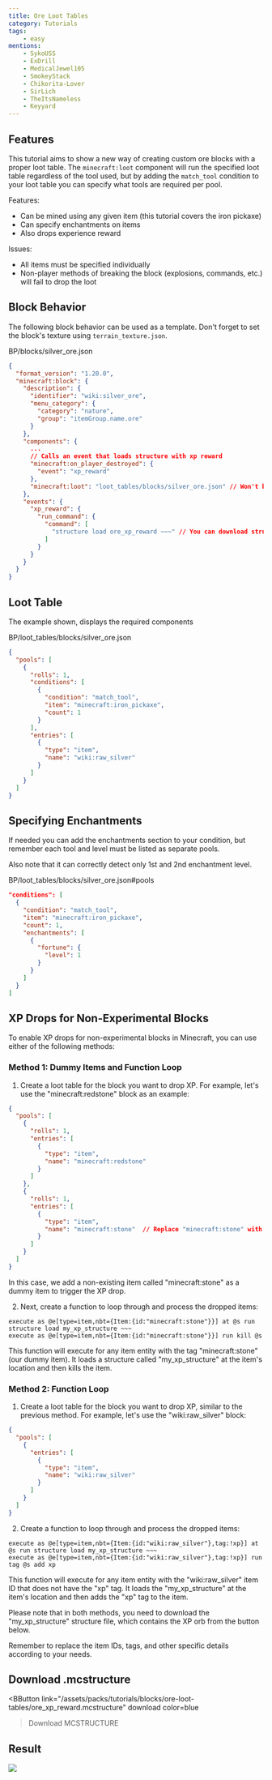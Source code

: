 ```yaml
---
title: Ore Loot Tables
category: Tutorials
tags:
    - easy
mentions:
    - SykoUSS
    - ExDrill
    - MedicalJewel105
    - SmokeyStack
    - Chikorita-Lover
    - SirLich
    - TheItsNameless
    - Keyyard
---
```


## Features

This tutorial aims to show a new way of creating custom ore blocks with a proper loot table. The `minecraft:loot` component will run the specified loot table regardless of the tool used, but by adding the `match_tool` condition to your loot table you can specify what tools are required per pool.

Features:

-   Can be mined using any given item (this tutorial covers the iron pickaxe)
-   Can specify enchantments on items
-   Also drops experience reward

Issues:

-   All items must be specified individually
-   Non-player methods of breaking the block (explosions, commands, etc.) will fail to drop the loot

## Block Behavior

The following block behavior can be used as a template. Don't forget to set the block's texture using `terrain_texture.json`.

<CodeHeader>BP/blocks/silver_ore.json</CodeHeader>

```json
{
  "format_version": "1.20.0",
  "minecraft:block": {
    "description": {
      "identifier": "wiki:silver_ore",
      "menu_category": {
        "category": "nature",
        "group": "itemGroup.name.ore"
      }
    },
    "components": {
      ...
      // Calls an event that loads structure with xp reward
      "minecraft:on_player_destroyed": {
        "event": "xp_reward"
      },
      "minecraft:loot": "loot_tables/blocks/silver_ore.json" // Won't be dropped if using Silk Touch.
    },
    "events": {
      "xp_reward": {
        "run_command": {
          "command": [
            "structure load ore_xp_reward ~~~" // You can download structure with saved xp orbs lower
          ]
        }
      }
    }
  }
}
```

## Loot Table

The example shown, displays the required components

<CodeHeader>BP/loot_tables/blocks/silver_ore.json</CodeHeader>

```json
{
  "pools": [
    {
      "rolls": 1,
      "conditions": [
        {
          "condition": "match_tool",
          "item": "minecraft:iron_pickaxe",
          "count": 1
        }
      ],
      "entries": [
        {
          "type": "item",
          "name": "wiki:raw_silver"
        }
      ]
    }
  ]
}
```

## Specifying Enchantments

If needed you can add the enchantments section to your condition, but remember each tool and level must be listed as separate pools.

Also note that it can correctly detect only 1st and 2nd enchantment level.

<CodeHeader>BP/loot_tables/blocks/silver_ore.json#pools</CodeHeader>

```json
"conditions": [
  {
    "condition": "match_tool",
    "item": "minecraft:iron_pickaxe",
    "count": 1,
    "enchantments": [
      {
        "fortune": {
          "level": 1
        }
      }
    ]
  }
]
```

## XP Drops for Non-Experimental Blocks

To enable XP drops for non-experimental blocks in Minecraft, you can use either of the following methods:

### Method 1: Dummy Items and Function Loop

1. Create a loot table for the block you want to drop XP. For example, let's use the "minecraft:redstone" block as an example:

```json
{
  "pools": [
    {
      "rolls": 1,
      "entries": [
        {
          "type": "item",
          "name": "minecraft:redstone"
        }
      ]
    },
    {
      "rolls": 1,
      "entries": [
        {
          "type": "item",
          "name": "minecraft:stone"  // Replace "minecraft:stone" with a non-existing item ID
        }
      ]
    }
  ]
}
```

In this case, we add a non-existing item called "minecraft:stone" as a dummy item to trigger the XP drop.

2. Next, create a function to loop through and process the dropped items:

```mcfunction
execute as @e[type=item,nbt={Item:{id:"minecraft:stone"}}] at @s run structure load my_xp_structure ~~~
execute as @e[type=item,nbt={Item:{id:"minecraft:stone"}}] run kill @s
```

This function will execute for any item entity with the tag "minecraft:stone" (our dummy item). It loads a structure called "my_xp_structure" at the item's location and then kills the item.

### Method 2: Function Loop

1. Create a loot table for the block you want to drop XP, similar to the previous method. For example, let's use the "wiki:raw_silver" block:

```json
{
  "pools": [
    {
      "entries": [
        {
          "type": "item",
          "name": "wiki:raw_silver"
        }
      ]
    }
  ]
}
```

2. Create a function to loop through and process the dropped items:

```
execute as @e[type=item,nbt={Item:{id:"wiki:raw_silver"},tag:!xp}] at @s run structure load my_xp_structure ~~~
execute as @e[type=item,nbt={Item:{id:"wiki:raw_silver"},tag:!xp}] run tag @s add xp
```

This function will execute for any item entity with the "wiki:raw_silver" item ID that does not have the "xp" tag. It loads the "my_xp_structure" at the item's location and then adds the "xp" tag to the item.

Please note that in both methods, you need to download the "my_xp_structure" structure file, which contains the XP orb from the button below.

Remember to replace the item IDs, tags, and other specific details according to your needs.

## Download .mcstructure

<BButton
  link="/assets/packs/tutorials/blocks/ore-loot-tables/ore_xp_reward.mcstructure" download
  color=blue
>Download MCSTRUCTURE</BButton>

## Result

![](/assets/images/blocks/ore-loot/result.gif)
